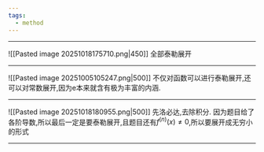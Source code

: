 ```yaml
---
tags:
  - method
---
```


---
![[Pasted image 20251018175710.png|450]]
全部泰勒展开


---
![[Pasted image 20251005105247.png|500]]
不仅对函数可以进行泰勒展开,还可以对常数展开,因为e本来就含有极为丰富的内涵.

---
![[Pasted image 20251018180955.png|500]]
先洛必达,去除积分.
因为题目给了各阶导数,所以最后一定是要泰勒展开,且题目还有$f^{(n)  }(x)\neq 0$,所以要展开成无穷小的形式

---
